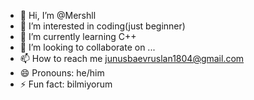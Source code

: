 - 👋 Hi, I’m @Mershll
- 👀 I’m interested in coding(just beginner)
- 🌱 I’m currently learning C++
- 💞️ I’m looking to collaborate on ...
- 📫 How to reach me junusbaevruslan1804@gmail.com
- 😄 Pronouns: he/him
- ⚡ Fun fact: bilmiyorum

<!---
RuslanZS8/RuslanZS8 is a ✨ special ✨ repository because its `README.md` (this file) appears on your GitHub profile.
You can click the Preview link to take a look at your changes.
--->
